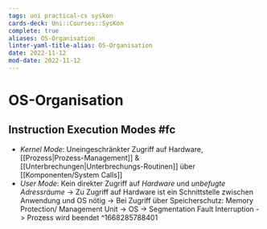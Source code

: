 ```yaml
---
tags: uni practical-cs syskon
cards-deck: Uni::Courses::SysKon
complete: true
aliases: OS-Organisation
linter-yaml-title-alias: OS-Organisation
date: 2022-11-12
mod-date: 2022-11-12
---
```


# OS-Organisation

## Instruction Execution Modes #fc
- *Kernel Mode*: Uneingeschränkter Zugriff auf Hardware, [[Prozess|Prozess-Management]] & [[Unterbrechungen|Unterbrechungs-Routinen]] über [[Komponenten/System Calls]]
- *User Mode*: Kein direkter Zugriff auf *Hardware* und *unbefugte Adressräume*
	-> Zu Zugriff auf Hardware ist ein Schnittstelle zwischen Anwendung und OS nötig
	-> Bei Zugriff über Speicherschutz: Memory Protection/ Management Unit -> OS -> Segmentation Fault Interruption -> Prozess wird beendet
^1668285788401
